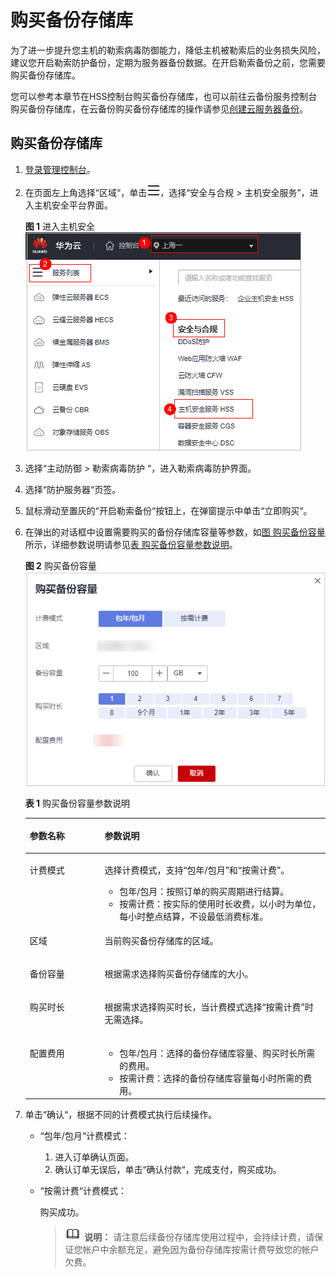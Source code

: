 # 购买备份存储库<a name="hss_01_0484"></a>

为了进一步提升您主机的勒索病毒防御能力，降低主机被勒索后的业务损失风险，建议您开启勒索防护备份，定期为服务器备份数据。在开启勒索备份之前，您需要购买备份存储库。

您可以参考本章节在HSS控制台购买备份存储库，也可以前往云备份服务控制台购买备份存储库，在云备份购买备份存储库的操作请参见[创建云服务器备份](https://support.huaweicloud.com/qs-cbr/cbr_02_0003.html)。

## 购买备份存储库<a name="section6437935115011"></a>

1.  [登录管理控制台](https://console.huaweicloud.com/?locale=zh-cn)。
2.  在页面左上角选择“区域“，单击![](figures/zh-cn_image_0000001517317834.png)，选择“安全与合规 \> 主机安全服务”，进入主机安全平台界面。

    **图 1**  进入主机安全<a name="hss_01_0234_fig1855613765114"></a>  
    ![](figures/进入主机安全.png "进入主机安全")

3.  选择“主动防御 \> 勒索病毒防护 “，进入勒索病毒防护界面。
4.  选择“防护服务器“页签。
5.  鼠标滑动至置灰的“开启勒索备份“按钮上，在弹窗提示中单击“立即购买“。
6.  在弹出的对话框中设置需要购买的备份存储库容量等参数，如[图 购买备份容量](#fig176751132703)所示，详细参数说明请参见[表 购买备份容量参数说明](#table41411515348)。

    **图 2**  购买备份容量<a name="fig176751132703"></a>  
    ![](figures/购买备份容量.png "购买备份容量")

    **表 1**  购买备份容量参数说明

    <a name="table41411515348"></a>
    <table><thead align="left"><tr id="row31411815547"><th class="cellrowborder" valign="top" width="24.92%" id="mcps1.2.3.1.1"><p id="p1141111514419"><a name="p1141111514419"></a><a name="p1141111514419"></a>参数名称</p>
    </th>
    <th class="cellrowborder" valign="top" width="75.08%" id="mcps1.2.3.1.2"><p id="p1514119151240"><a name="p1514119151240"></a><a name="p1514119151240"></a>参数说明</p>
    </th>
    </tr>
    </thead>
    <tbody><tr id="row5141131517411"><td class="cellrowborder" valign="top" width="24.92%" headers="mcps1.2.3.1.1 "><p id="p514131516415"><a name="p514131516415"></a><a name="p514131516415"></a>计费模式</p>
    </td>
    <td class="cellrowborder" valign="top" width="75.08%" headers="mcps1.2.3.1.2 "><p id="p20141181517411"><a name="p20141181517411"></a><a name="p20141181517411"></a>选择计费模式，支持<span class="parmvalue" id="parmvalue1835665510719"><a name="parmvalue1835665510719"></a><a name="parmvalue1835665510719"></a>“包年/包月”</span>和<span class="parmvalue" id="parmvalue138412581676"><a name="parmvalue138412581676"></a><a name="parmvalue138412581676"></a>“按需计费”</span>。</p>
    <a name="ul1169573716338"></a><a name="ul1169573716338"></a><ul id="ul1169573716338"><li>包年/包月：按照订单的购买周期进行结算。</li><li>按需计费：按实际的使用时长收费，以小时为单位，每小时整点结算，不设最低消费标准。</li></ul>
    </td>
    </tr>
    <tr id="row131418158411"><td class="cellrowborder" valign="top" width="24.92%" headers="mcps1.2.3.1.1 "><p id="p81411151548"><a name="p81411151548"></a><a name="p81411151548"></a>区域</p>
    </td>
    <td class="cellrowborder" valign="top" width="75.08%" headers="mcps1.2.3.1.2 "><p id="p31417158412"><a name="p31417158412"></a><a name="p31417158412"></a>当前购买备份存储库的区域。</p>
    </td>
    </tr>
    <tr id="row1314191519416"><td class="cellrowborder" valign="top" width="24.92%" headers="mcps1.2.3.1.1 "><p id="p1141181510417"><a name="p1141181510417"></a><a name="p1141181510417"></a>备份容量</p>
    </td>
    <td class="cellrowborder" valign="top" width="75.08%" headers="mcps1.2.3.1.2 "><p id="p16141515844"><a name="p16141515844"></a><a name="p16141515844"></a>根据需求选择购买备份存储库的大小。</p>
    </td>
    </tr>
    <tr id="row11413151344"><td class="cellrowborder" valign="top" width="24.92%" headers="mcps1.2.3.1.1 "><p id="p13141115645"><a name="p13141115645"></a><a name="p13141115645"></a>购买时长</p>
    </td>
    <td class="cellrowborder" valign="top" width="75.08%" headers="mcps1.2.3.1.2 "><p id="p1714214151940"><a name="p1714214151940"></a><a name="p1714214151940"></a>根据需求选择购买时长，当计费模式选择<span class="parmvalue" id="parmvalue981392261"><a name="parmvalue981392261"></a><a name="parmvalue981392261"></a>“按需计费”</span>时无需选择。</p>
    </td>
    </tr>
    <tr id="row101427159410"><td class="cellrowborder" valign="top" width="24.92%" headers="mcps1.2.3.1.1 "><p id="p161423158410"><a name="p161423158410"></a><a name="p161423158410"></a>配置费用</p>
    </td>
    <td class="cellrowborder" valign="top" width="75.08%" headers="mcps1.2.3.1.2 "><a name="ul4119205504120"></a><a name="ul4119205504120"></a><ul id="ul4119205504120"><li>包年/包月：选择的备份存储库容量、购买时长所需的费用。</li><li>按需计费：选择的备份存储库容量每小时所需的费用。</li></ul>
    </td>
    </tr>
    </tbody>
    </table>

7.  单击“确认“，根据不同的计费模式执行后续操作。
    -   “包年/包月“计费模式：
        1.  进入订单确认页面。
        2.  确认订单无误后，单击“确认付款“，完成支付，购买成功。

    -   “按需计费“计费模式：

        购买成功。

        >![](public_sys-resources/icon-note.gif) **说明：** 
        >请注意后续备份存储库使用过程中，会持续计费，请保证您帐户中余额充足，避免因为备份存储库按需计费导致您的帐户欠费。

